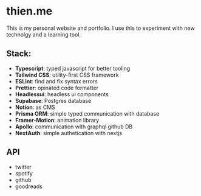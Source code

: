 # thien.me

This is my personal website and portfolio. I use this to experiment with new technolgy and a learning tool.

## Stack:

- **Typescript**: typed javascript for better tooling
- **Tailwind CSS**: utility-first CSS framework
- **ESLint**: find and fix syntax errors
- **Prettier**: opinated code formatter
- **Headlessui**: headless ui components
- **Supabase**: Postgres database
- **Notion**: as CMS
- **Prisma ORM**: simple typed communication with database
- **Framer-Motion**: animation library
- **Apollo**: communication with graphql github DB
- **NextAuth**: simple authetication with nextjs

## API

- twitter
- spotify
- github
- goodreads

